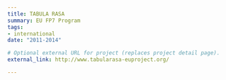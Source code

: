 ```yaml
---
title: TABULA RASA
summary: EU FP7 Program
tags:
- international
date: "2011-2014"

# Optional external URL for project (replaces project detail page).
external_link: http://www.tabularasa-euproject.org/

---
```

